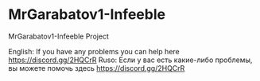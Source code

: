 # MrGarabatov1-Infeeble
MrGarabatov1-Infeeble Project

English:
If you have any problems you can help here
https://discord.gg/2HQCrR
Ruso:
Если у вас есть какие-либо проблемы, вы можете помочь здесь
https://discord.gg/2HQCrR
